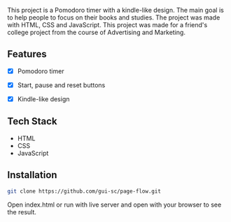This project is a Pomodoro timer with a kindle-like design. The main goal is to help people to focus on their books and studies. The project was made with HTML, CSS and JavaScript. This project was made for a friend's college project from 
the course of Advertising and Marketing.

## Features

- [x] Pomodoro timer
- [x] Start, pause and reset buttons
- [x] Kindle-like design


## Tech Stack

- HTML
- CSS
- JavaScript

## Installation

```bash
git clone https://github.com/gui-sc/page-flow.git

```

Open index.html or run with live server and open with your browser to see the result.

